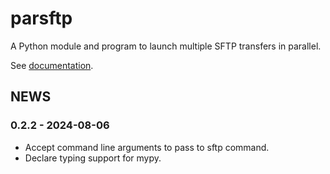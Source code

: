# parsftp

A Python module and program to launch multiple SFTP transfers in parallel.

See [documentation](https://cnrgh.gitlab.io/parsftp).

## NEWS

### 0.2.2 - 2024-08-06

 * Accept command line arguments to pass to sftp command.
 * Declare typing support for mypy.
